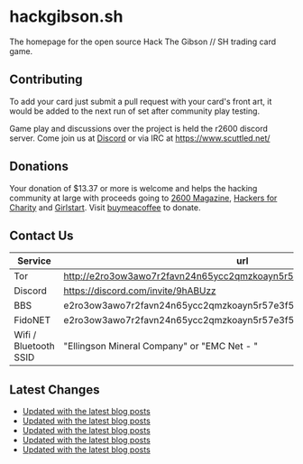 # hackgibson.sh
The homepage for the open source Hack The Gibson // SH trading card game.


## Contributing

To add your card just submit a pull request with your card's front art, it would be added to the next run of set after community play testing.

Game play and discussions over the project is held the r2600 discord server. Come join us at [Discord](https://discord.com/invite/9hABUzz) or via IRC at https://www.scuttled.net/


## Donations

Your donation of $13.37 or more is welcome and helps the hacking community at large with proceeds going to [2600 Magazine](https://2600.com/), [Hackers for Charity](https://hackersforcharity.org) and [Girlstart](https://girlstart.org).  Visit [buymeacoffee](https://www.buymeacoffee.com/hackgibson.sh) to donate.


## Contact Us

Service | url
-|-
Tor | http://e2ro3ow3awo7r2favn24n65ycc2qmzkoayn5r57e3f56nvjwdcgg32ad.onion
Discord | https://discord.com/invite/9hABUzz
BBS | e2ro3ow3awo7r2favn24n65ycc2qmzkoayn5r57e3f56nvjwdcgg32ad.onion:23
FidoNET | e2ro3ow3awo7r2favn24n65ycc2qmzkoayn5r57e3f56nvjwdcgg32ad.onion:24554
Wifi / Bluetooth SSID | "Ellingson Mineral Company" or "EMC Net - <fidonet address>"

## Latest Changes
<!-- BLOG-POST-LIST:START -->
- [Updated with the latest blog posts](https://github.com/DFW2600/hackgibson.sh/commit/24fb3365792716c3b7c25421640d7b2f9a91e397)
- [Updated with the latest blog posts](https://github.com/DFW2600/hackgibson.sh/commit/77e5fb3b4bdd019241b5aae8f5c95584099d0b78)
- [Updated with the latest blog posts](https://github.com/DFW2600/hackgibson.sh/commit/9b9bff9df388b666db01892e831f43912b30f7c6)
- [Updated with the latest blog posts](https://github.com/DFW2600/hackgibson.sh/commit/40cb59be57ff0053fa1998e35e808ba2b1ca6a98)
- [Updated with the latest blog posts](https://github.com/DFW2600/hackgibson.sh/commit/7a31c29b1583d1222df9cbe8db221c6d912b54bc)
<!-- BLOG-POST-LIST:END -->
